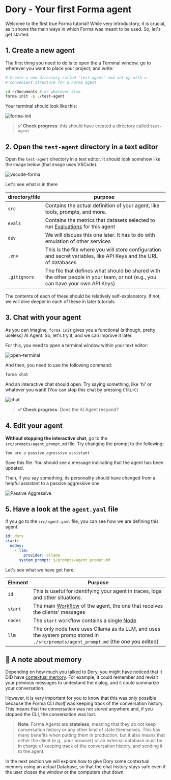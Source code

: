 # Dory - Your first Forma agent

Welcome to the first true Forma tutorial! While very introductory, it is crucial, as it shows the main ways in which Forma was meant to be used. So, let's get started.


## 1. Create a new agent

The first thing you need to do is to open the a Terminal window, go to wherever you want to place your project, and write:

```sh
# Create a new directory called 'test-agent' and set up with a 
# convenient structure for a Forma agent

cd ~/Documents # or wherever else
forma init -p ./test-agent
```

Your terminal should look like this:

![forma-init](./img/forma-init.png)

> **✅ Check progress**: this should have created a directory called `test-agent`

## 2. Open the `test-agent` directory in a text editor

Open the `test-agent` directory in a text editor. It should look somehow like the image below (that image uses VSCode).

![vscode-forma](./img/init-text-editor.png)

Let's see what is in there

| directory/file | purpose                                                                                                                       |
| -------------- | ----------------------------------------------------------------------------------------------------------------------------- |
| `src`          | Contains the actual definition of your agent, like tools, prompts, and more.                                                  |
| `evals`        | Contains the metrics that datasets selected to run [Evaluations](../documentation/evals.md) for this agent                    |
| `dev`          | We will discuss this one later. It has to do with emulation of other services                                                 |
| `.env`         | This is the file where you will store configuration and secret variables, like API Keys and the URL of databases              |
| `.gitignore`   | The file that defines what should be shared with the other people in your team, or not (e.g., you can have your own API Keys) |


The contents of each of these should be relatively self-explanatory. If not, we will dive deeper in each of these in later tutorials.

## 3. Chat with your agent

As you can imagine, `forma init` gives you a functional (although, pretty useless) AI Agent. So, let's try it, and we can improve it later.

For this, you need to ppen a terminal window within your text editor:

![open-terminal](./img/open-terminal.png)

And then, you need to use the following command:

```sh
forma chat
```

And an interactive chat should open. Try saying something, like 'hi' or whatever you want! (You can stop this chat by pressing `CTRL+C`)

![chat](./img/forma-chat.png)

> **✅ Check progress**: Does the AI Agent respond?

## 4. Edit your agent

**Without stopping the interactive chat**, go to the `src/prompts/agent_prompt.md` file. Try changing the prompt to the following:

```
You are a passive agressive assistant
```

Save this file. You should see a message indicating that the agent has been updated.

Then, if you say something, its personality should have changed from a helpful assistant to a passive aggressive one.

![Passive Aggressive](./img/passive-aggressive.png)

## 5. Have a look at the `agent.yaml` file

If you go to the `src/agent.yaml` file, you can see how we are defining this agent.

```yaml
id: dory 
start:
  nodes:
    - llm:
        provider: ollama
      system_prompt: $/prompts/agent_prompt.md
```

Let's see what we have got here:

| Element | Purpose                                                                                                                             |
| ------- | ----------------------------------------------------------------------------------------------------------------------------------- |
| `id`    | This is useful for identifying your agent in traces, logs and other situations.                                                     |
| `start` | The main [Workflow](../documentation/building-blocks.md#3-workflows) of the agent, the one that receives the clients' messages      |
| `nodes` | The `start` workflow contains a single [Node](../documentation/building-blocks.md#2-nodes)                                          |
| `llm`   | The only node here uses Ollama as its LLM, and uses the system promp stored in `./src/prompts/agent_prompt.md` (the one you edited) |


## 📌 A note about memory

Depending on how much you talked to Dory, you might have noticed that it DID have [contextual memory](../documentation/memory.md#short-term-or-contextual-memory). For example, it could remember and revisit your previous messages to undestand the dialog, and it could summarize your conversation. 

However, it is very important for you to know that this was only possible because the Forma CLI *itself* was keeping track of the conversation history. This means that the conversation was not stored anywhere and, if you stopped the CLI, the conversation was lost.

> **Note**: Forma Agents are **stateless**, meaning that they do not keep conversation history or any other kind of state themselves. This has many benefits when putting them in production, but it also means that either the client (e.g., your browser) or an external database must be in charge of keeping track of the conversation history, and sending it to the agent.

In the next section we will explore how to give Dory some contextual memory using an actual Database, so that the chat history stays safe even if the user closes the window or the computers shut down.